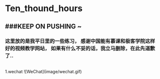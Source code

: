# Ten_thound_hours
###KEEP ON PUSHING ~
---
<h3>这里放的是我平日里的一些练习，
感谢中国能有慕课和极客学院这样好的视频教学网站，
如果有什么不妥的话，我立马删除，在此先道歉了..</h3>
<br/>
1.wechat
![WeChat](image/wechat.gif)
